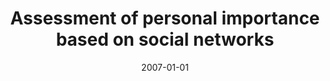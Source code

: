 ---
# Documentation: https://wowchemy.com/docs/managing-content/

title: Assessment of personal importance based on social networks
subtitle: ''
summary: ''
authors:
- kazienko
- Katarzyna Musiał
tags: []
categories: []
date: '2007-01-01'
lastmod: 2022-10-07T05:48:59Z
featured: false
draft: false

# Featured image
# To use, add an image named `featured.jpg/png` to your page's folder.
# Focal points: Smart, Center, TopLeft, Top, TopRight, Left, Right, BottomLeft, Bottom, BottomRight.
image:
  caption: ''
  focal_point: ''
  preview_only: false

# Projects (optional).
#   Associate this post with one or more of your projects.
#   Simply enter your project's folder or file name without extension.
#   E.g. `projects = ["internal-project"]` references `content/project/deep-learning/index.md`.
#   Otherwise, set `projects = []`.
projects: []
publishDate: '2022-10-07T05:48:58.128306Z'
publication_types:
- '2'
abstract: ''
publication: '*Lecture Notes in Computer Science. Lecture Notes in Artificial Intelligence*'
doi: 10.1007/978-3-540-76631-5_50
---